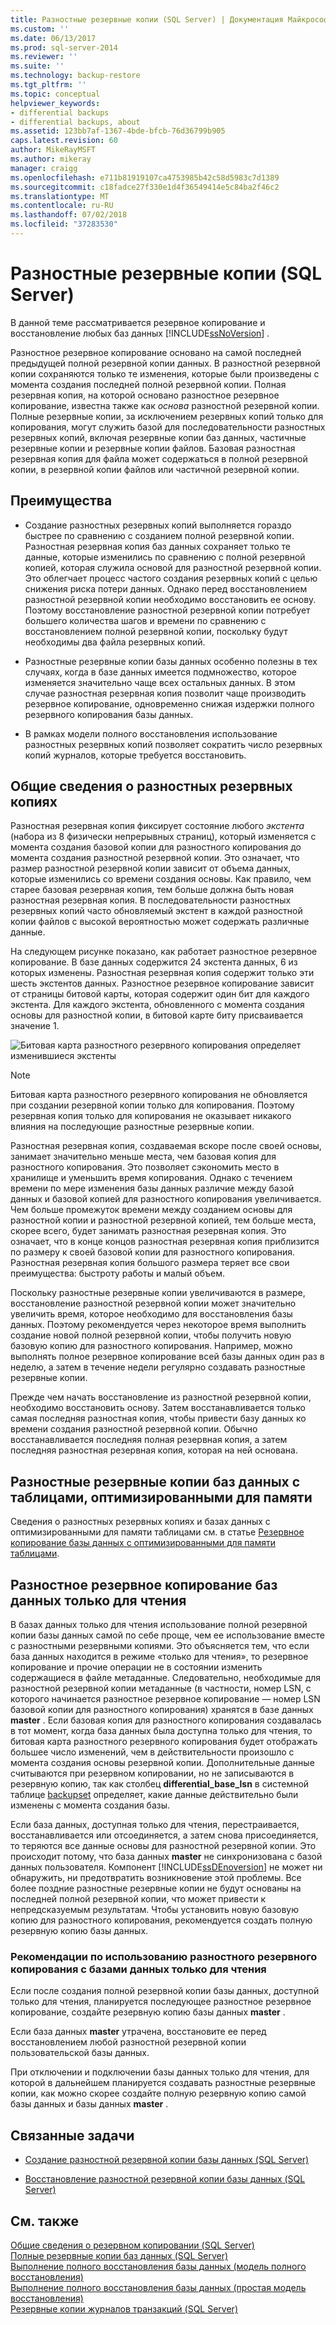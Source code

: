 ```yaml
---
title: Разностные резервные копии (SQL Server) | Документация Майкрософт
ms.custom: ''
ms.date: 06/13/2017
ms.prod: sql-server-2014
ms.reviewer: ''
ms.suite: ''
ms.technology: backup-restore
ms.tgt_pltfrm: ''
ms.topic: conceptual
helpviewer_keywords:
- differential backups
- differential backups, about
ms.assetid: 123bb7af-1367-4bde-bfcb-76d36799b905
caps.latest.revision: 60
author: MikeRayMSFT
ms.author: mikeray
manager: craigg
ms.openlocfilehash: e711b81919107ca4753985b42c58d5983c7d1389
ms.sourcegitcommit: c18fadce27f330e1d4f36549414e5c84ba2f46c2
ms.translationtype: MT
ms.contentlocale: ru-RU
ms.lasthandoff: 07/02/2018
ms.locfileid: "37283530"
---
```

# <a name="differential-backups-sql-server"></a>Разностные резервные копии (SQL Server)
  В данной теме рассматривается резервное копирование и восстановление любых баз данных [!INCLUDE[ssNoVersion](../../includes/ssnoversion-md.md)] .  
  
 Разностное резервное копирование основано на самой последней предыдущей полной резервной копии данных. В разностной резервной копии сохраняются только те изменения, которые были произведены с момента создания последней полной резервной копии. Полная резервная копия, на которой основано разностное резервное копирование, известна также как *основа* разностной резервной копии. Полные резервные копии, за исключением резервных копий только для копирования, могут служить базой для последовательности разностных резервных копий, включая резервные копии баз данных, частичные резервные копии и резервные копии файлов. Базовая разностная резервная копия для файла может содержаться в полной резервной копии, в резервной копии файлов или частичной резервной копии.  
  
  
##  <a name="Benefits"></a> Преимущества  
  
-   Создание разностных резервных копий выполняется гораздо быстрее по сравнению с созданием полной резервной копии. Разностная резервная копия баз данных сохраняет только те данные, которые изменились по сравнению с полной резервной копией, которая служила основой для разностной резервной копии. Это облегчает процесс частого создания резервных копий с целью снижения риска потери данных. Однако перед восстановлением разностной резервной копии необходимо восстановить ее основу. Поэтому восстановление разностной резервной копии потребует большего количества шагов и времени по сравнению с восстановлением полной резервной копии, поскольку будут необходимы два файла резервных копий.  
  
-   Разностные резервные копии базы данных особенно полезны в тех случаях, когда в базе данных имеется подмножество, которое изменяется значительно чаще всех остальных данных. В этом случае разностная резервная копия позволит чаще производить резервное копирование, одновременно снижая издержки полного резервного копирования базы данных.  
  
-   В рамках модели полного восстановления использование разностных резервных копий позволяет сократить число резервных копий журналов, которые требуется восстановить.  
  
##  <a name="Overview"></a> Общие сведения о разностных резервных копиях  
 Разностная резервная копия фиксирует состояние любого *экстента* (набора из 8 физически непрерывных страниц), который изменяется с момента создания базовой копии для разностного копирования до момента создания разностной резервной копии. Это означает, что размер разностной резервной копии зависит от объема данных, которые изменились со времени создания основы. Как правило, чем старее базовая резервная копия, тем больше должна быть новая разностная резервная копия. В последовательности разностных резервных копий часто обновляемый экстент в каждой разностной копии файлов с высокой вероятностью может содержать различные данные.  
  
 На следующем рисунке показано, как работает разностное резервное копирование. В базе данных содержится 24 экстента данных, 6 из которых изменены. Разностная резервная копия содержит только эти шесть экстентов данных. Разностное резервное копирование зависит от страницы битовой карты, которая содержит один бит для каждого экстента. Для каждого экстента, обновленного с момента создания основы для разностной копии, в битовой карте биту присваивается значение 1.  
  
 ![Битовая карта разностного резервного копирования определяет изменившиеся экстенты](../../database-engine/media/bnr-how-diff-backups-work.gif "Битовая карта разностного резервного копирования определяет изменившиеся экстенты")  
  
> [!NOTE]  
>  Битовая карта разностного резервного копирования не обновляется при создании резервной копии только для копирования. Поэтому резервная копия только для копирования не оказывает никакого влияния на последующие разностные резервные копии.  
  
 Разностная резервная копия, создаваемая вскоре после своей основы, занимает значительно меньше места, чем базовая копия для разностного копирования. Это позволяет сэкономить место в хранилище и уменьшить время копирования. Однако с течением времени по мере изменения базы данных различие между базой данных и базовой копией для разностного копирования увеличивается. Чем больше промежуток времени между созданием основы для разностной копии и разностной резервной копией, тем больше места, скорее всего, будет занимать разностная резервная копия. Это означает, что в конце концов разностная резервная копия приблизится по размеру к своей базовой копии для разностного копирования. Разностная резервная копия большого размера теряет все свои преимущества: быстроту работы и малый объем.  
  
 Поскольку разностные резервные копии увеличиваются в размере, восстановление разностной резервной копии может значительно увеличить время, которое необходимо для восстановления базы данных. Поэтому рекомендуется через некоторое время выполнить создание новой полной резервной копии, чтобы получить новую базовую копию для разностного копирования. Например, можно выполнять полное резервное копирование всей базы данных один раз в неделю, а затем в течение недели регулярно создавать разностные резервные копии.  
  
 Прежде чем начать восстановление из разностной резервной копии, необходимо восстановить основу. Затем восстанавливается только самая последняя разностная копия, чтобы привести базу данных ко времени создания разностной резервной копии. Обычно восстанавливается последняя полная резервная копия, а затем последняя разностная резервная копия, которая на ней основана.  
  
## <a name="differential-backups-of-databases-with-memory-optimized-tables"></a>Разностные резервные копии баз данных с таблицами, оптимизированными для памяти  
 Сведения о разностных резервных копиях и базах данных с оптимизированными для памяти таблицами см. в статье [Резервное копирование базы данных с оптимизированными для памяти таблицами](../in-memory-oltp/memory-optimized-tables.md).  
  
##  <a name="ReadOnlyDbs"></a> Разностное резервное копирование баз данных только для чтения  
 В базах данных только для чтения использование полной резервной копии базы данных самой по себе проще, чем ее использование вместе с разностными резервными копиями. Это объясняется тем, что если база данных находится в режиме «только для чтения», то резервное копирование и прочие операции не в состоянии изменить содержащиеся в файле метаданные. Следовательно, необходимые для разностной резервной копии метаданные (в частности, номер LSN, с которого начинается разностное резервное копирование — номер LSN базовой копии для разностного копирования) хранятся в базе данных **master** . Если базовая копия для разностного копирования создавалась в тот момент, когда база данных была доступна только для чтения, то битовая карта разностного резервного копирования будет отображать большее число изменений, чем в действительности произошло с момента создания основы резервной копии. Дополнительные данные считываются при резервном копировании, но не записываются в резервную копию, так как столбец **differential_base_lsn** в системной таблице [backupset](/sql/relational-databases/system-tables/backupset-transact-sql) определяет, какие данные действительно были изменены с момента создания базы.  
  
 Если база данных, доступная только для чтения, перестраивается, восстанавливается или отсоединяется, а затем снова присоединяется, то теряются все данные основы для разностной резервной копии. Это происходит потому, что база данных **master** не синхронизована с базой данных пользователя. Компонент [!INCLUDE[ssDEnoversion](../../includes/ssdenoversion-md.md)] не может ни обнаружить, ни предотвратить возникновение этой проблемы. Все более поздние разностные резервные копии не будут основаны на последней полной резервной копии, что может привести к непредсказуемым результатам. Чтобы установить новую базовую копию для разностного копирования, рекомендуется создать полную резервную копию базы данных.  
  
### <a name="best-practices-for-using-differential-backups-with-a-read-only-database"></a>Рекомендации по использованию разностного резервного копирования с базами данных только для чтения  
 Если после создания полной резервной копии базы данных, доступной только для чтения, планируется последующее разностное резервное копирование, создайте резервную копию базы данных **master** .  
  
 Если база данных **master** утрачена, восстановите ее перед восстановлением любой разностной резервной копии пользовательской базы данных.  
  
 При отключении и подключении базы данных только для чтения, для которой в дальнейшем планируется создавать разностные резервные копии, как можно скорее создайте полную резервную копию самой базы данных и базы данных **master** .  
  
##  <a name="RelatedTasks"></a> Связанные задачи  
  
-   [Создание разностной резервной копии базы данных (SQL Server)](create-a-differential-database-backup-sql-server.md)  
  
-   [Восстановление разностной резервной копии базы данных (SQL Server)](restore-a-differential-database-backup-sql-server.md)  
  
  
## <a name="see-also"></a>См. также  
 [Общие сведения о резервном копировании (SQL Server)](backup-overview-sql-server.md)   
 [Полные резервные копии баз данных (SQL Server)](full-database-backups-sql-server.md)   
 [Выполнение полного восстановления базы данных (модель полного восстановления)](complete-database-restores-full-recovery-model.md)   
 [Выполнение полного восстановления базы данных (простая модель восстановления)](complete-database-restores-simple-recovery-model.md)   
 [Резервные копии журналов транзакций (SQL Server)](transaction-log-backups-sql-server.md)  
  
  
